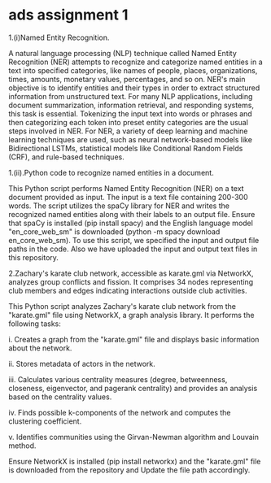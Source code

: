 # ads assignment 1

1.(i)Named Entity Recognition.

A natural language processing (NLP) technique called Named Entity Recognition (NER) attempts to recognize and categorize named entities in a text into specified categories, like names of people, places, organizations, times, amounts, monetary values, percentages, and so on. NER's main objective is to identify entities and their types in order to extract structured information from unstructured text. For many NLP applications, including document summarization, information retrieval, and responding systems, this task is essential. Tokenizing the input text into words or phrases and then categorizing each token into preset entity categories are the usual steps involved in NER. For NER, a variety of deep learning and machine learning techniques are used, such as neural network-based models like Bidirectional LSTMs, statistical models like Conditional Random Fields (CRF), and rule-based techniques.

1.(ii).Python code to recognize named entities in a document.

This Python script performs Named Entity Recognition (NER) on a text document provided as input. The input is a text file containing 200-300 words. The script utilizes the spaCy library for NER and writes the recognized named entities along with their labels to an output file. Ensure that spaCy is installed (pip install spacy) and the English language model "en_core_web_sm" is downloaded (python -m spacy download en_core_web_sm). To use this script, we specified the input and output file paths in the code. Also we have uploaded the input and output text files in this repository.

2.Zachary's karate club network, accessible as karate.gml via NetworkX, analyzes group conflicts and fission. It comprises 34 nodes representing club members and edges indicating interactions outside club activities.

This Python script analyzes Zachary's karate club network from the "karate.gml" file using NetworkX, a graph analysis library. It performs the following tasks:

i. Creates a graph from the "karate.gml" file and displays basic information about the network.

ii. Stores metadata of actors in the network.

iii. Calculates various centrality measures (degree, betweenness, closeness, eigenvector, and pagerank centrality) and provides an analysis based on the centrality values.

iv. Finds possible k-components of the network and computes the clustering coefficient.

v. Identifies communities using the Girvan-Newman algorithm and Louvain method.

Ensure NetworkX is installed (pip install networkx) and the "karate.gml" file is downloaded from the repository and Update the file path accordingly.
